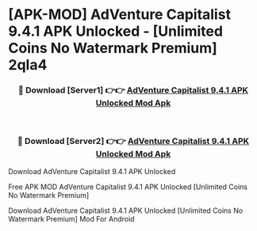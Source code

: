 # [APK-MOD] AdVenture Capitalist 9.4.1 APK Unlocked - [Unlimited Coins No Watermark Premium] 2qla4



<div align="center">
<h3>🔴 Download [Server1] 👉👉 <a href="https://momento.my/?title=AdVenture_Capitalist_9.4.1_APK_Unlocked">AdVenture Capitalist 9.4.1 APK Unlocked Mod Apk</a></h3><br>

<h3>🔴 Download [Server2] 👉👉 <a href="https://momento.my/?title=AdVenture_Capitalist_9.4.1_APK_Unlocked">AdVenture Capitalist 9.4.1 APK Unlocked Mod Apk</a></h3>
</div>



Download AdVenture Capitalist 9.4.1 APK Unlocked 

Free APK MOD AdVenture Capitalist 9.4.1 APK Unlocked [Unlimited Coins No Watermark Premium]

Download AdVenture Capitalist 9.4.1 APK Unlocked [Unlimited Coins No Watermark Premium] Mod For Android
